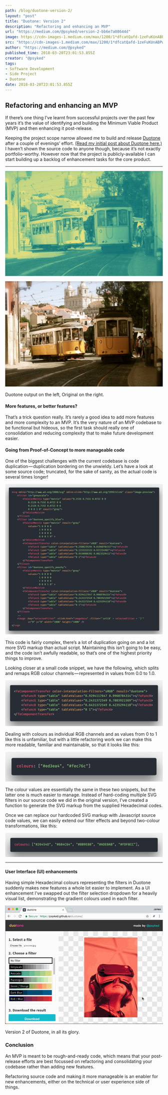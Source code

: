 ```yaml
---
path: /blog/duotone-version-2/
layout: "post"
title: "Duotone: Version 2"
description: "Refactoring and enhancing an MVP"
url: "https://medium.com/@psyked/version-2-bb6e7a08644d"
image: https://cdn-images-1.medium.com/max/1200/1*dfcatQafd-1zeFuKUnABPw.gif
src: "https://cdn-images-1.medium.com/max/1200/1*dfcatQafd-1zeFuKUnABPw.gif"
author: "https://medium.com/@psyked"
published_time: 2018-03-20T23:01:53.855Z
creator: "@psyked"
tags:
- Software Development
- Side Project
- Duotone
date: 2018-03-20T23:01:53.855Z
---
```


## Refactoring and enhancing an MVP

If there’s one thing I’ve learnt from successful projects over the past few years it’s the value of identifying and building the Minimum Viable Product (MVP) and then enhancing it post-release.

Keeping the project scope narrow allowed me to build and release [Duotone](https://psyked.github.io/duotone/) after a couple of evenings’ effort. [(Read my initial post about Duotone here.)](https://medium.com/@psyked/building-duotone-fc7e0d9a3b9e) I haven’t shown the source code to anyone though, because it’s not exactly portfolio-worthy. However now that the project is publicly-available I can start building up a backlog of enhancement tasks for the core product.

---

![](1*-mcN2nl3eJLzIYq5PCQi_g.png)

![](1*afAgT9m7mk3dBdilBLvmgA.jpeg)

Duotone output on the left, Original on the right.

#### More features, or better features?

That’s a trick question really. It’s rarely a good idea to add more features and more complexity to an MVP. It’s the very nature of an MVP codebase to be functional but hideous, so the first task should really one of consolidation and reducing complexity that to make future development easier.

#### Going from Proof-of-Concept to more manageable code

One of the biggest challenges with the current codebase is code duplication — duplication bordering on the unwieldy. Let’s have a look at some source code; truncated, for the sake of sanity, as the actual code is several times longer!

![](1*EE8z5BQY5L-bjSzx8dPcJQ.png)

This code is fairly complex, there’s a lot of duplication going on and a lot more SVG markup than actual script. Maintaining this isn’t going to be easy, and the code isn’t awfully readable, so that’s one of the highest priority things to improve.

Looking closer at a small code snippet, we have the following, which splits and remaps RGB colour channels — represented in values from 0.0 to 1.0.

![](1*is6ewKVqoINvK0KykCCG-Q.png)

Dealing with colours as individual RGB channels and as values from 0 to 1 like this is unfamiliar, but with a little refactoring work we can make this more readable, familiar and maintainable, so that it looks like this:

![](1*Ph48PTFnLjbG29GhkeD3lQ.png)

The colour values are essentially the same in these two snippets, but the latter one is much easier to manage. Instead of hard-coding multiple SVG filters in our source code we did in the original version, I’ve created a function to generate the SVG markup from the supplied Hexadecimal codes.

Once we can replace our hardcoded SVG markup with Javascript source code values, we can easily extend our filter effects and beyond two-colour transformations, like this:

![](1*Tuv9QsOeuJbYF9-Uwykq9A.png)

---

#### User Interface (UI) enhancements

Having simple Hexadecimal colours representing the filters in Duotone suddenly makes new features a whole lot easier to implement. As a UI enhancement I’ve swapped out the filter selection dropdown for a heavily visual list, demonstrating the gradient colours used in each filter.

![](1*dfcatQafd-1zeFuKUnABPw.gif)

Version 2 of Duotone, in all its glory.

### Conclusion

An MVP is meant to be rough-and-ready code, which means that your post-release efforts are best focussed on refactoring and consolidating your codebase rather than adding new features.

Refactoring source code and making it more manageable is an enabler for new enhancements, either on the technical or user experience side of things.